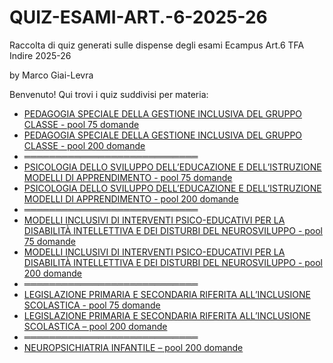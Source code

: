# QUIZ-ESAMI-ART.-6-2025-26
Raccolta di quiz generati sulle dispense degli esami Ecampus Art.6 TFA Indire 2025-26

by Marco Giai-Levra

Benvenuto! Qui trovi i quiz suddivisi per materia:

- [PEDAGOGIA SPECIALE DELLA GESTIONE INCLUSIVA DEL GRUPPO CLASSE - pool 75 domande](https://marcomandolino.github.io/QUIZ-ESAMI-ART.-6-2025-26/QUIZZES/PEDAGOGIA_2025)
- [PEDAGOGIA SPECIALE DELLA GESTIONE INCLUSIVA DEL GRUPPO CLASSE - pool 200 domande](https://marcomandolino.github.io/QUIZ-ESAMI-ART.-6-2025-26/QUIZZES/PEDAGOGIA_2025/pool200)
- ════════════════════════════
- [PSICOLOGIA DELLO SVILUPPO DELL’EDUCAZIONE E DELL’ISTRUZIONE MODELLI DI APPRENDIMENTO - pool 75 domande](https://marcomandolino.github.io/QUIZ-ESAMI-ART.-6-2025-26/QUIZZES/PSICOLOGIA_2025)
- [PSICOLOGIA DELLO SVILUPPO DELL’EDUCAZIONE E DELL’ISTRUZIONE MODELLI DI APPRENDIMENTO - pool 200 domande](https://marcomandolino.github.io/QUIZ-ESAMI-ART.-6-2025-26/QUIZZES/PSICOLOGIA_2025/pool200)
- ════════════════════════════
- [MODELLI INCLUSIVI DI INTERVENTI PSICO-EDUCATIVI PER LA DISABILITÀ INTELLETTIVA E DEI DISTURBI DEL NEUROSVILUPPO - pool 75 domande](https://marcomandolino.github.io/QUIZ-ESAMI-ART.-6-2025-26/QUIZZES/MODELLI_INCLUSIVI_2025/)
- [MODELLI INCLUSIVI DI INTERVENTI PSICO-EDUCATIVI PER LA DISABILITÀ INTELLETTIVA E DEI DISTURBI DEL NEUROSVILUPPO - pool 200 domande](https://marcomandolino.github.io/QUIZ-ESAMI-ART.-6-2025-26/QUIZZES/MODELLI_INCLUSIVI_2025/pool200)
- ════════════════════════════
- [LEGISLAZIONE PRIMARIA E SECONDARIA RIFERITA ALL’INCLUSIONE SCOLASTICA - pool 75 domande](https://marcomandolino.github.io/QUIZ-ESAMI-ART.-6-2025-26/QUIZZES/LEGISLAZIONE_2025)
- [LEGISLAZIONE PRIMARIA E SECONDARIA RIFERITA ALL’INCLUSIONE SCOLASTICA – pool 200 domande](https://marcomandolino.github.io/QUIZ-ESAMI-ART.-6-2025-26/QUIZZES/LEGISLAZIONE_2025/pool200)
- ════════════════════════════
- [NEUROPSICHIATRIA INFANTILE – pool 200 domande](https://marcomandolino.github.io/QUIZ-ESAMI-ART.-6-2025-26/QUIZZES//NEUROPSICHIATRIA_2025/)
